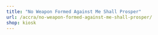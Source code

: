 ```yaml
---
title: "No Weapon Formed Against Me Shall Prosper"
url: /accra/no-weapon-formed-against-me-shall-prosper/
shop: kiosk
---
```

